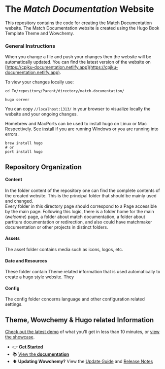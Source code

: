 # The _Match Documentation_ Website 

This repository contains the code for creating the Match Documentation website. 
The Match Documentation website is created using the Hugo Book Template Theme and Wowchemy.

### General Instructions 

When you change a file and push your changes then the website will be automatically updated.
You can find the latest version of the website on [https://cpjku-documentation.netlify.app](https://cpjku-documentation.netlify.app).

To view your changes locally use:
```shell
cd To/repository/Parent/directory/match-documentation/

hugo server
```
You can copy `//localhost:1313/` in your browser to visualize locally the website and your ongoing changes.


Homebrew and MacPorts can be used to install hugo on Linux or Mac Respectively. 
See [install](https://gohugo.io/getting-started/installing) if you are running Windows or you are running into errors.
```shell
brew install hugo
# or
port install hugo
```

## Repository Organization

#### Content

In the folder content of the repository one can find the complete contents of the created website.
This is the principal folder that should be mainly used and changed.  
Every folder in this directory page should correspond to a Page accessible by the main page. 
Following this logic, there is a folder home for the main (_welcome_) page, a folder about match documentation,
a folder about partitura documentation or redirection, and also could have matchmaker documentation or other projects in distinct folders.



#### Assets 
The asset folder contains media such as icons, logos, etc.

#### Date and Resources

These folder contain Theme related information that is used automatically to create a hugo style website. They

#### Config

The config folder concerns language and other configuration related settings.




## Theme, Wowchemy & Hugo related Information

[Check out the latest demo](https://book-starter.netlify.app/) of what you'll get in less than 10 minutes, or [view the showcase](https://wowchemy.com/user-stories/).


- 👉 [**Get Started**](https://wowchemy.com/templates/)
- 📚 [View the **documentation**](https://wowchemy.com/docs/)
- ⬆️ **Updating Wowchemy?** View the [Update Guide](https://wowchemy.com/docs/update/) and [Release Notes](https://wowchemy.com/updates/)

